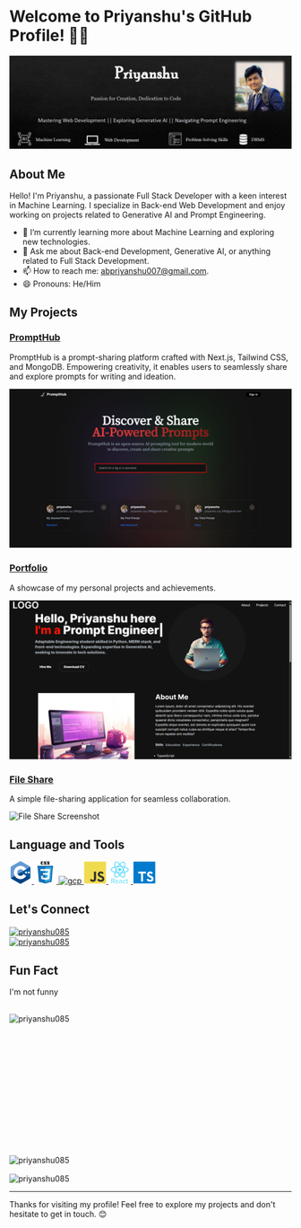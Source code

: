 # Welcome to Priyanshu's GitHub Profile! 👨‍💻

![Profile Banner](/Banner.png)

## About Me

Hello! I'm Priyanshu, a passionate Full Stack Developer with a keen interest in Machine Learning. I specialize in Back-end Web Development and enjoy working on projects related to Generative AI and Prompt Engineering.

- 🌱 I’m currently learning more about Machine Learning and exploring new technologies.
- 💬 Ask me about Back-end Development, Generative AI, or anything related to Full Stack Development.
- 📫 How to reach me: abpriyanshu007@gmail.com.
- 😄 Pronouns: He/Him

## My Projects

### [PromptHub](https://github.com/Priyanshu085/Prompthub)
PromptHub is a prompt-sharing platform crafted with Next.js, Tailwind CSS, and MongoDB. Empowering creativity, it enables users to seamlessly share and explore prompts for writing and ideation.

![PromptHub Screenshot](/Screenshots/1.PromptHub.png)

### [Portfolio](https://github.com/Priyanshu085/Portfolio)
A showcase of my personal projects and achievements.

![Portfolio Screenshot](/Screenshots/2.Portfolio.png)

### [File Share](https://github.com/Priyanshu085/File-Share)
A simple file-sharing application for seamless collaboration.

![File Share Screenshot](https://example.com/file-share-screenshot.png)

## Language and Tools
<p align="left"> 
<a href="https://www.w3schools.com/cpp/" target="_blank" rel="noreferrer"> <img src="https://raw.githubusercontent.com/devicons/devicon/master/icons/cplusplus/cplusplus-original.svg" alt="cplusplus" width="40" height="40"/> </a>
<a href="https://www.w3schools.com/css/" target="_blank" rel="noreferrer"> <img src="https://raw.githubusercontent.com/devicons/devicon/master/icons/css3/css3-original-wordmark.svg" alt="css3" width="40" height="40"/> </a> 
<a href="https://cloud.google.com" target="_blank" rel="noreferrer"> <img src="https://www.vectorlogo.zone/logos/google_cloud/google_cloud-icon.svg" alt="gcp" width="40" height="40"/> </a> 
<a href="https://developer.mozilla.org/en-US/docs/Web/JavaScript" target="_blank" rel="noreferrer"> <img src="https://raw.githubusercontent.com/devicons/devicon/master/icons/javascript/javascript-original.svg" alt="javascript" width="40" height="40"/> </a> 
<a href="https://reactjs.org/" target="_blank" rel="noreferrer"> <img src="https://raw.githubusercontent.com/devicons/devicon/master/icons/react/react-original-wordmark.svg" alt="react" width="40" height="40"/> </a> 
<a href="https://www.typescriptlang.org/" target="_blank" rel="noreferrer"> <img src="https://raw.githubusercontent.com/devicons/devicon/master/icons/typescript/typescript-original.svg" alt="typescript" width="40" height="40"/> </a> 
</p>

## Let's Connect

<p align="left">
<a href="https://linkedin.com/in/priyanshu085" target="blank"><img align="center" src="https://raw.githubusercontent.com/rahuldkjain/github-profile-readme-generator/master/src/images/icons/Social/linked-in-alt.svg" alt="priyanshu085" height="30" width="40" /></a>

<br>
<a href="https://www.leetcode.com/priyanshu085" target="blank"><img align="center" src="https://raw.githubusercontent.com/rahuldkjain/github-profile-readme-generator/master/src/images/icons/Social/leet-code.svg" alt="priyanshu085" height="30" width="40" /></a>
</p>

<!-- 
- [Leetcode](https://leetcode.com/Priyanshu085/)
- [LinkedIn](https://www.linkedin.com/in/Priyanshu085/)
- [Google Developer Console](https://g.dev/priyanshu085) -->

## Fun Fact
I'm not funny

<br>

<img align="left" src="https://github-readme-stats.vercel.app/api/top-langs?username=priyanshu085&show_icons=true&locale=en&layout=compact" alt="priyanshu085" width="400" height="250" />

&nbsp;<img align="center" src="https://github-readme-stats.vercel.app/api?username=priyanshu085&show_icons=true&locale=en" alt="priyanshu085" width="400" height="250" />

<img align="center" src="https://github-readme-streak-stats.herokuapp.com/?user=priyanshu085&" width="1000"  alt="priyanshu085" />

---

Thanks for visiting my profile! Feel free to explore my projects and don't hesitate to get in touch. 😊
